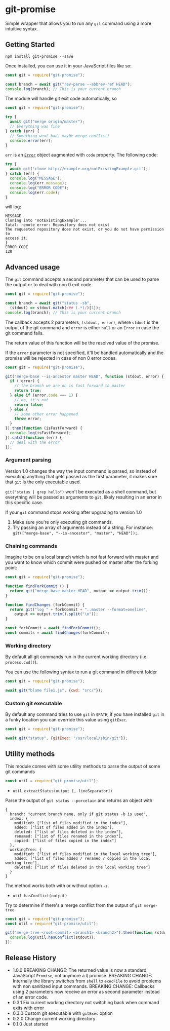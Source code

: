 # git-promise

Simple wrapper that allows you to run any `git` command using a more intuitive syntax.

## Getting Started

```shell
npm install git-promise --save
```

Once installed, you can use it in your JavaScript files like so:

```js
const git = require("git-promise");

const branch = await git("rev-parse --abbrev-ref HEAD");
console.log(branch); // This is your current branch
```

The module will handle git exit code automatically, so

```js
const git = require("git-promise");

try {
  await git("merge origin/master");
  // Everything was fine
} catch (err) {
  // Something went bad, maybe merge conflict?
  console.error(err);
}
```

`err` is an [`Error`](https://developer.mozilla.org/en-US/docs/Web/JavaScript/Reference/Global_Objects/Error) object augmented with `code` property. The following code:

```js
try {
  await git('clone http://example.org/notExistingExample.git');
} catch (err) {
  console.log("MESSAGE");
  console.log(err.message);
  console.log("ERROR CODE");
  console.log(err.code);
}
```

will log:

```
MESSAGE
Cloning into 'notExistingExample'...
fatal: remote error: Repository does not exist
The requested repository does not exist, or you do not have permission to
access it.
}
ERROR CODE
128
```

## Advanced usage

The `git` command accepts a second parameter that can be used to parse the output or to deal with non 0 exit code.

```js
const git = require("git-promise");

const branch = await git("status -sb",
  (stdout) => stdout.match(/## (.*)/)[1]);
console.log(branch); // This is your current branch
```

The callback accepts 2 parameters, `(stdout, error)`, where `stdout` is the output of the git command and `error` is either `null` or an `Error` in case the git command fails.

The return value of this function will be the resolved value of the promise.

If the `error` parameter is not specified, it'll be handled automatically and the promise will be rejected in case of non 0 error codes.

```js
const git = require("git-promise");

git("merge-base --is-ancestor master HEAD", function (stdout, error) {
  if (!error) {
    // the branch we are on is fast forward to master
    return true;
  } else if (error.code === 1) {
    // no, it's not
    return false;
  } else {
    // some other error happened
    throw error;
  }
}).then(function (isFastForward) {
  console.log(isFastForward);
}).catch(function (err) {
  // deal with the error
});
```

### Argument parsing

Version 1.0 changes the way the input command is parsed, so instead of executing anything that gets passed as the first parameter, it makes sure that `git` is the only executable used.

`git("status | grep hello")` won't be executed as a shell command, but everything will be passed as arguments to `git`, likely resulting in an error in this specific case.

If your `git` command stops working after upgrading to version 1.0
1. Make sure you're only executing git commands.
1. Try passing an array of arguments instead of a string. For instance: `git(["merge-base", "--is-ancestor", "master", "HEAD"]);`.

### Chaining commands

Imagine to be on a local branch which is not fast forward with master and you want to know which commit were pushed on master after the forking point:

```js
const git = require("git-promise");

function findForkCommit () {
  return git("merge-base master HEAD", output => output.trim());
}

function findChanges (forkCommit) {
  return git("log " + forkCommit + "..master --format=oneline",
    output => output.trim().split("\n"));
}

const forkCommit = await findForkCommit();
const commits = await findChanges(forkCommit);
```

### Working directory

By default all git commands run in the current working directory (i.e. `process.cwd()`).

You can use the following syntax to run a git command in different folder

```js
const git = require("git-promise");

await git("blame file1.js", {cwd: "src/"});
```

### Custom git executable

By default any command tries to use `git` in `$PATH`, if you have installed `git` in a funky location you can override this value using `gitExec`.

```js
const git = require("git-promise");

await git("status", {gitExec: "/usr/local/sbin/git"});
```

## Utility methods

This module comes with some utility methods to parse the output of some git commands

```js
const util = require("git-promise/util");
```

* `util.extractStatus(output [, lineSeparator])`

Parse the output of `git status --porcelain` and returns an object with

```
{
  branch: "current branch name, only if git status -b is used",
  index: {
    modified: ["list of files modified in the index"],
    added: ["list of files added in the index"],
    deleted: ["list of files deleted in the index"],
    renamed: ["list of files renamed in the index"],
    copied: ["list of files copied in the index"]
  },
  workingTree: {
    modified: ["list of files modified in the local working tree"],
    added: ["list of files added / renamed / copied in the local working tree"],
    deleted: ["list of files deleted in the local working tree"]
  }
}
```

The method works both with or without option `-z`.

* `util.hasConflict(output)`

Try to determine if there's a merge conflict from the output of `git merge-tree`

```js
const git = require("git-promise");
const util = require("git-promise/util");

git("merge-tree <root-commit> <branch1> <branch2>").then(function (stdout) {
  console.log(util.hasConflict(stdout));
});
```

## Release History

* 1.0.0
  BREAKING CHANGE: The returned value is now a standard JavaScript `Promise`, not anymore a `Q` promise.
  BREAKING CHANGE: Internally the library switches from `shell` to `execFile` to avoid problems with non sanitized input commands.
  BREAKING CHANGE: Callbacks using 2 parameters now receive an error as second parameter instead of an error code.
* 0.3.1 Fix current working directory not switching back when command exits with error
* 0.3.0 Custom git executable with `gitExec` option
* 0.2.0 Change current working directory
* 0.1.0 Just started
